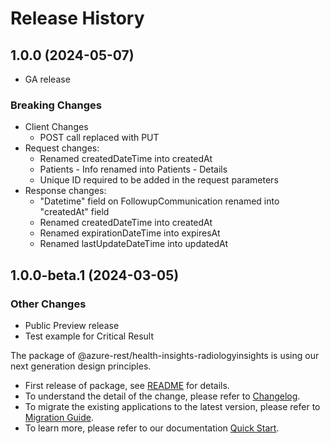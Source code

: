 # Release History

## 1.0.0 (2024-05-07)

 - GA release
 
 ### Breaking Changes

- Client Changes
    - POST call replaced with PUT
- Request changes:
    - Renamed createdDateTime into createdAt
    - Patients - Info renamed into Patients - Details
    - Unique ID required to be added in the request parameters
- Response changes:
    - "Datetime" field on FollowupCommunication renamed into "createdAt" field
    - Renamed createdDateTime into createdAt
    - Renamed expirationDateTime into expiresAt
    - Renamed lastUpdateDateTime into updatedAt


## 1.0.0-beta.1 (2024-03-05)
### Other Changes
- Public Preview release
- Test example for Critical Result

The package of @azure-rest/health-insights-radiologyinsights is using our next generation design principles.
- First release of package, see [README](https://github.com/Azure/azure-sdk-for-js/tree/main/sdk/healthinsights/health-insights-radiologyinsights-rest/README.md) for details.
- To understand the detail of the change, please refer to [Changelog](https://aka.ms/js-track2-changelog).
- To migrate the existing applications to the latest version, please refer to [Migration Guide](https://aka.ms/js-track2-migration-guide).
- To learn more, please refer to our documentation [Quick Start](https://aka.ms/azsdk/js/mgmt/quickstart ).
